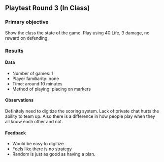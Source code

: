 ## Playtest Round 3 (In Class)

### Primary objective
Show the class the state of the game. Play using 40 Life, 3 damage, no reward on defending.

### Results

#### Data
  * Number of games: 1
  * Player familiarity: none
  * Time: around 10 minutes
  * Method of playing: placing on markers

#### Observations
Definitely need to digitize the scoring system. Lack of private chat hurts the ability to team up. Also there is a difference in how people play when they all know each other and not.

#### Feedback
  * Would be easy to digitize
  * Feels like there is no strategy
  * Random is just as good as having a plan.
